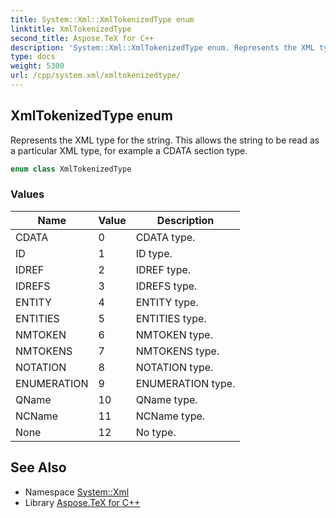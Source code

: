 ```yaml
---
title: System::Xml::XmlTokenizedType enum
linktitle: XmlTokenizedType
second_title: Aspose.TeX for C++
description: 'System::Xml::XmlTokenizedType enum. Represents the XML type for the string. This allows the string to be read as a particular XML type, for example a CDATA section type in C++.'
type: docs
weight: 5300
url: /cpp/system.xml/xmltokenizedtype/
---
```

## XmlTokenizedType enum


Represents the XML type for the string. This allows the string to be read as a particular XML type, for example a CDATA section type.

```cpp
enum class XmlTokenizedType
```

### Values

| Name | Value | Description |
| --- | --- | --- |
| CDATA | 0 | CDATA type. |
| ID | 1 | ID type. |
| IDREF | 2 | IDREF type. |
| IDREFS | 3 | IDREFS type. |
| ENTITY | 4 | ENTITY type. |
| ENTITIES | 5 | ENTITIES type. |
| NMTOKEN | 6 | NMTOKEN type. |
| NMTOKENS | 7 | NMTOKENS type. |
| NOTATION | 8 | NOTATION type. |
| ENUMERATION | 9 | ENUMERATION type. |
| QName | 10 | QName type. |
| NCName | 11 | NCName type. |
| None | 12 | No type. |

## See Also

* Namespace [System::Xml](../)
* Library [Aspose.TeX for C++](../../)
